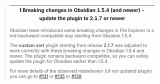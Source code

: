 > | :exclamation:  Breaking changes in Obsidian 1.5.4 (and newer) - update the plugin to 2.1.7 or newer|
> |----------------------------------------------|
>
> Obsidian team introduced some breaking changes in File Explorer in a not-backward-compatible way starting from Obsidian 1.5.4.
>
> The **custom sort** plugin starting from release **2.1.7** was adjusted to work correctly with these breaking changes in Obsidian 1.5.4 and newer.
> The plugin remains backward compatible, so you can safely update the plugin for Obsidian earlier than 1.5.4
>
> For more details of the observed misbehavior (of not updated plugin) you can go to [#131](https://github.com/SebastianMC/obsidian-custom-sort/issues/131) or [#135](https://github.com/SebastianMC/obsidian-custom-sort/issues/135) or [#139](https://github.com/SebastianMC/obsidian-custom-sort/issues/139)
>

